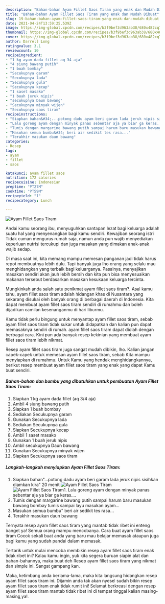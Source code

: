 ```yaml
---
description: "Bahan-bahan Ayam Fillet Saos Tiram yang enak dan Mudah Dibuat"
title: "Bahan-bahan Ayam Fillet Saos Tiram yang enak dan Mudah Dibuat"
slug: 19-bahan-bahan-ayam-fillet-saos-tiram-yang-enak-dan-mudah-dibuat
date: 2021-04-24T13:59:25.539Z
image: https://img-global.cpcdn.com/recipes/b3f9bef3d963ab38/680x482cq70/ayam-fillet-saos-tiram-foto-resep-utama.jpg
thumbnail: https://img-global.cpcdn.com/recipes/b3f9bef3d963ab38/680x482cq70/ayam-fillet-saos-tiram-foto-resep-utama.jpg
cover: https://img-global.cpcdn.com/recipes/b3f9bef3d963ab38/680x482cq70/ayam-fillet-saos-tiram-foto-resep-utama.jpg
author: Darrell Long
ratingvalue: 3.1
reviewcount: 10
recipeingredient:
- "1 kg ayam dada fillet aq 34 aja"
- "4 siung bawang putih"
- "1 buah bombay"
- "Secukupnya garam"
- "Secukupnya lada"
- "Secukupnya gula"
- "Secukupnya kecap"
- "1 saset masako"
- "1 buah jeruk nipis"
- "secukupnya Daun bawang"
- "Secukupnya minyak wijen"
- "Secukupnya saos tiram"
recipeinstructions:
- "Siapkan bahan&#34;...potong dadu ayam beri garam lada jeruk nipis sisihkan diamkan kira&#34; 20 menit"
- "Lalu goreng ayam dengan minyak panas sebentar aja ya biar ga keras...."
- "Tumis dengan margarine bawang putih sampai harum baru masukan bawang bombay tumis sampai layu masukan ayam..."
- "Masukan semua bumbu&#34; beri air sedikit tes rasa..."
- "Terakhir masukan daun bawang"
categories:
- Resep
tags:
- ayam
- fillet
- saos

katakunci: ayam fillet saos 
nutrition: 172 calories
recipecuisine: Indonesian
preptime: "PT27M"
cooktime: "PT59M"
recipeyield: "1"
recipecategory: Lunch

---
```



![Ayam Fillet Saos Tiram](https://img-global.cpcdn.com/recipes/b3f9bef3d963ab38/680x482cq70/ayam-fillet-saos-tiram-foto-resep-utama.jpg)

Andai kamu seorang ibu, menyuguhkan santapan lezat bagi keluarga adalah suatu hal yang menyenangkan bagi kamu sendiri. Kewajiban seorang istri Tidak cuman mengurus rumah saja, namun anda pun wajib menyediakan keperluan nutrisi tercukupi dan juga masakan yang dimakan anak-anak wajib sedap.

Di masa  saat ini, kita memang mampu memesan panganan jadi tidak harus repot membuatnya lebih dulu. Tapi banyak juga lho orang yang selalu mau menghidangkan yang terbaik bagi keluarganya. Pasalnya, menyajikan masakan sendiri akan jauh lebih bersih dan kita pun bisa menyesuaikan makanan tersebut berdasarkan masakan kesukaan keluarga tercinta. 



Mungkinkah anda salah satu penikmat ayam fillet saos tiram?. Asal kamu tahu, ayam fillet saos tiram adalah hidangan khas di Nusantara yang sekarang disukai oleh banyak orang di berbagai daerah di Indonesia. Kita dapat membuat ayam fillet saos tiram sendiri di rumahmu dan boleh dijadikan camilan kesenanganmu di hari liburmu.

Kamu tidak perlu bingung untuk menyantap ayam fillet saos tiram, sebab ayam fillet saos tiram tidak sukar untuk didapatkan dan kalian pun dapat memasaknya sendiri di rumah. ayam fillet saos tiram dapat diolah dengan berbagai cara. Kini pun ada banyak resep kekinian yang membuat ayam fillet saos tiram lebih nikmat.

Resep ayam fillet saos tiram juga sangat mudah dibikin, lho. Kalian jangan capek-capek untuk memesan ayam fillet saos tiram, sebab Kita mampu menyiapkan di rumahmu. Untuk Kamu yang hendak menghidangkannya, berikut resep membuat ayam fillet saos tiram yang enak yang dapat Kamu buat sendiri.

<!--inarticleads1-->

##### Bahan-bahan dan bumbu yang dibutuhkan untuk pembuatan Ayam Fillet Saos Tiram:

1. Siapkan 1 kg ayam dada fillet (aq 3/4 aja)
1. Ambil 4 siung bawang putih
1. Siapkan 1 buah bombay
1. Sediakan Secukupnya garam
1. Gunakan Secukupnya lada
1. Sediakan Secukupnya gula
1. Siapkan Secukupnya kecap
1. Ambil 1 saset masako
1. Gunakan 1 buah jeruk nipis
1. Ambil secukupnya Daun bawang
1. Gunakan Secukupnya minyak wijen
1. Siapkan Secukupnya saos tiram




<!--inarticleads2-->

##### Langkah-langkah menyiapkan Ayam Fillet Saos Tiram:

1. Siapkan bahan&#34;...potong dadu ayam beri garam lada jeruk nipis sisihkan diamkan kira&#34; 20 menit
<img src="https://img-global.cpcdn.com/steps/a5f86b70588e32b2/160x128cq70/ayam-fillet-saos-tiram-langkah-memasak-1-foto.jpg" alt="Ayam Fillet Saos Tiram"><img src="https://img-global.cpcdn.com/steps/efcbf3e14ec5f92a/160x128cq70/ayam-fillet-saos-tiram-langkah-memasak-1-foto.jpg" alt="Ayam Fillet Saos Tiram">1. Lalu goreng ayam dengan minyak panas sebentar aja ya biar ga keras....
1. Tumis dengan margarine bawang putih sampai harum baru masukan bawang bombay tumis sampai layu masukan ayam...
1. Masukan semua bumbu&#34; beri air sedikit tes rasa...
1. Terakhir masukan daun bawang




Ternyata resep ayam fillet saos tiram yang mantab tidak ribet ini enteng banget ya! Semua orang mampu mencobanya. Cara buat ayam fillet saos tiram Cocok sekali buat anda yang baru mau belajar memasak ataupun juga bagi kamu yang sudah pandai dalam memasak.

Tertarik untuk mulai mencoba membikin resep ayam fillet saos tiram enak tidak ribet ini? Kalau kamu ingin, yuk kita segera buruan siapin alat dan bahan-bahannya, maka buat deh Resep ayam fillet saos tiram yang nikmat dan simple ini. Sangat gampang kan. 

Maka, ketimbang anda berlama-lama, maka kita langsung hidangkan resep ayam fillet saos tiram ini. Dijamin anda tak akan nyesel sudah bikin resep ayam fillet saos tiram enak tidak rumit ini! Selamat berkreasi dengan resep ayam fillet saos tiram mantab tidak ribet ini di tempat tinggal kalian masing-masing,ya!.


